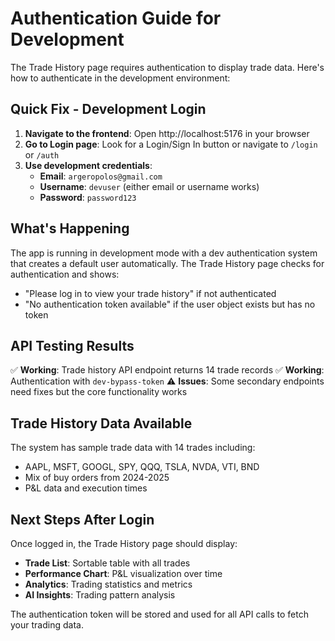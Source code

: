 # Authentication Guide for Development

The Trade History page requires authentication to display trade data. Here's how to authenticate in the development environment:

## Quick Fix - Development Login

1. **Navigate to the frontend**: Open http://localhost:5176 in your browser
2. **Go to Login page**: Look for a Login/Sign In button or navigate to `/login` or `/auth`
3. **Use development credentials**:
   - **Email**: `argeropolos@gmail.com`
   - **Username**: `devuser` (either email or username works)
   - **Password**: `password123`

## What's Happening

The app is running in development mode with a dev authentication system that creates a default user automatically. The Trade History page checks for authentication and shows:
- "Please log in to view your trade history" if not authenticated
- "No authentication token available" if the user object exists but has no token

## API Testing Results

✅ **Working**: Trade history API endpoint returns 14 trade records
✅ **Working**: Authentication with `dev-bypass-token`
⚠️  **Issues**: Some secondary endpoints need fixes but the core functionality works

## Trade History Data Available

The system has sample trade data with 14 trades including:
- AAPL, MSFT, GOOGL, SPY, QQQ, TSLA, NVDA, VTI, BND
- Mix of buy orders from 2024-2025
- P&L data and execution times

## Next Steps After Login

Once logged in, the Trade History page should display:
- **Trade List**: Sortable table with all trades
- **Performance Chart**: P&L visualization over time
- **Analytics**: Trading statistics and metrics
- **AI Insights**: Trading pattern analysis

The authentication token will be stored and used for all API calls to fetch your trading data.